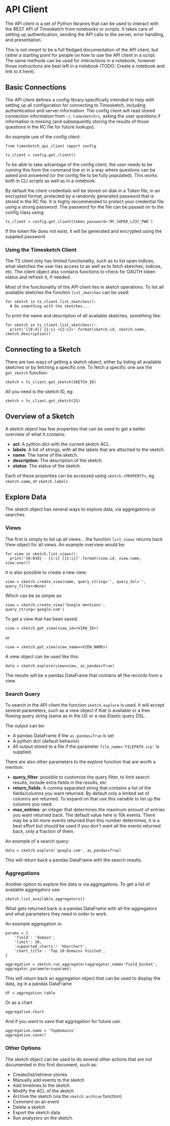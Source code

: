 # API Client

The API client is a set of Python libraries that can be used to interact with the REST API of Timesketch from notebooks or scripts. It takes
care of setting up authentication, sending the API calls to the server, error handling, and presentation.

This is not meant to be a full fledged documentation of the API client, but rather a starting point for people on how to use the API client in
a script. The same methods can be used for interactions in a notebook, however those instructions are best left in a notebook (TODO: Create a
notebook and link to it here).

## Basic Connections

The API client defines a config library specifically intended to help with setting up all configuration for connecting to Timesketch, including
authentication and server information. The config client will read stored connection information from `~/.timesketchrc`, asking the user questions
if information is missing (and subsequently storing the results of those questions in the RC file for future lookups).

An example use of the config client:

```
from timesketch_api_client import config

ts_client = config.get_client()
```

To be able to take advantage of the config client, the user needs to be running this from the command line or in a way where questions can be asked
and answered (or the config file to be fully populated). This works both in CLI scripts as well as in a notebook.

By default the client credentials will be stored on disk in a Token file, in an encrypted format, protected by a randomly generated
password that is stored in the RC file. It is highly recommended to protect your credential file using a strong password. The password
for the file can be passed on to the config class using:

```
ts_client = config.get_client(token_password='MY_SUPER_L337_PWD')
```

If the token file does not exist, it will be generated and encrypted using the supplied password.

### Using the Timesketch Client

The TS client only has limited functionality, such as to list open indices, what sketches the user has access to as well as to fetch sketches, indices, etc.
The client object also contains functions to check for OAUTH token status and refresh it, if needed.

Most of the functionality of the API client lies in sketch operations. To list all available sketches the function `list_sketches` can be used:

```
for sketch in ts_client.list_sketches():
  # Do something with the sketches...
```

To print the name and description of all available sketches, something like:

```
for sketch in ts_client.list_sketches():
  print('[{0:d}] {1:s} <{2:s}>'.format(sketch.id, sketch.name, sketch.description))
```

## Connecting to a Sketch

There are two ways of getting a sketch object, either by listing all available sketches or by fetching a specific one.
To fetch a specific one use the `get_sketch` function:

```
sketch = ts_client.get_sketch(SKETCH_ID)
```

All you need is the sketch ID, eg:

```
sketch = ts_client.get_sketch(25)
```

## Overview of a Sketch

A sketch object has few properties that can be used to get a better overview of what it contains:

+ **acl**: A python dict with the current sketch ACL.
+ **labels**: A list of strings, with all the labels that are attached to the sketch.
+ **name**: The name of the sketch.
+ **description**: The description of the sketch.
+ **status**: The status of the sketch.

Each of these properties can be accessed using `sketch.<PROPERTY>`, eg. `sketch.name`, or `sketch.labels`

## Explore Data

The sketch object has several ways to explore data, via aggregations or searches.

### Views

The first is simply to list up all views... the function `list_views` returns back View object for all views. An example overview would be:

```
for view in sketch.list_views():
  print('{0:03d} - {1:s} [{2:s}]'.format(view.id, view.name, view.user))
```

It is also possible to create a new view:

```
view = sketch.create_view(name, query_string='', query_dsl='', query_filter=None)
```

Which can be as simple as:

```
view = sketch.create_view('Google mentions', query_string='google.com')
```

To get a view that has been saved:

```
view = sketch.get_view(view_id=<VIEW_ID>)
```

or 

```
view = sketch.get_view(view_name=<VIEW_NAME>)
```

A view object can be used like this:

```
data = sketch.explore(view=view, as_pandas=True)
```

The results will be a pandas DataFrame that contains all the records from a view.

### Search Query

To search in the API client the function `sketch.explore` is used. It will accept several parameters, such as a view object if that is available
or a free flowing query string (same as in the UI) or a raw Elastic query DSL.

The output can be:
+ A pandas DataFrame if the `as_pandas=True` is set
+ A python dict (default behavior)
+ All output stored to a file if the parameter `file_name='FILEPATH.zip'` is supplied.

There are also other parameters to the explore function that are worth a mention:
+ **query_filter**: possible to customize the query filter, to limit search results, include extra fields in the results, etc
+ **return_fields**: A comma separated string that contains a list of the fields/columns you want returned. By default only
a limited set of columns are returned. To expand on that use this variable to list up the columns you need.
+ **max_entries**: an integer that determines the maximum amount of entries you want returned back. The default value here is 10k
events. There may be a bit more events returned than this number determines, it is a best effort but should be used if you don't want
all the events returned back, only a fraction of them.

An example of a search query:

```
data = sketch.explore('google.com', as_pandas=True)
```

This will return back a pandas DataFrame with the search results.

### Aggregations

Another option to explore the data is via aggregations. To get a list of available aggregators use:

```
sketch.list_available_aggregators()
```

What gets returned back is a pandas DataFrame with all the aggregators and what parameters they need in order to work.

An example aggregation is:

```
params = {
    'field': 'domain',
    'limit': 10,
    'supported_charts': 'hbarchart',
    'chart_title': 'Top 10 Domains Visited',
}

aggregation = sketch.run_aggregator(aggregator_name='field_bucket', aggregator_parameters=params)
```

This will return back an aggregation object that can be used to display the data, eg in a pandas DataFrame

```
df = aggregation.table
```

Or as a chart

```
aggregation.chart
```

And if you want to save that aggregation for future use.

```
aggregation.name = 'TopDomains'
aggregation.save()
```

### Other Options

The sketch object can be used to do several other actions that are not documented in this first document, such as:

+ Create/list/retrieve stories
+ Manually add events to the sketch
+ Add timelines to the sketch
+ Modify the ACL of the sketch
+ Archive the sketch (via the `sketch.archive` function)
+ Comment on an event
+ Delete a sketch
+ Export the sketch data
+ Run analyzers on the sketch.
